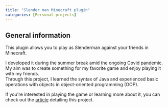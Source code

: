 ```yaml
---
title: "Slender man Minecraft plugin"
categories: [Personal projects]
---
```


## General information

This plugin allows you to play as Slenderman against your friends in Minecraft.

I developed it during the summer break amid the ongoing Covid pandemic. My aim was to create something for my favorite game and enjoy playing it with my friends.\
Through this project, I learned the syntax of Java and experienced basic operations with objects in object-oriented programming (OOP).

If you're interested in playing the game or learning more about it, you can check out the [article](/posts/Slender_man_plugin_article) detailing this project.